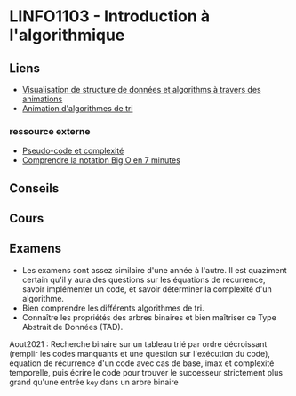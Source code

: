 # LINFO1103 - Introduction à l'algorithmique

## Liens

* [Visualisation de structure de données et algorithms à travers des animations](https://visualgo.net/en)
* [Animation d'algorithmes de tri](https://www.toptal.com/developers/sorting-algorithms)

### ressource externe
* [Pseudo-code et complexité](https://www.youtube.com/watch?v=pSJhyUiI9kE)
* [Comprendre la notation Big O en 7 minutes](https://www.jesuisundev.com/comprendre-la-notation-big-o-en-7-minutes/)

## Conseils

## Cours

## Examens

* Les examens sont assez similaire d'une année à l'autre. Il est quaziment certain qu'il y aura des questions sur les équations de récurrence, savoir implémenter un code, et savoir déterminer la complexité d'un algorithme.
* Bien comprendre les différents algorithmes de tri.
* Connaître les propriétés des arbres binaires et bien maîtriser ce Type Abstrait de Données (TAD).

Aout2021 : Recherche binaire sur un tableau trié par ordre décroissant (remplir les codes manquants et une question sur l'exécution du code), équation de récurrence d'un code avec cas de base, imax et complexité temporelle, puis écrire le code pour trouver le successeur strictement plus grand qu'une entrée `key` dans un arbre binaire
